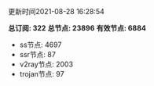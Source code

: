 更新时间2021-08-28 16:28:54

**总订阅: 322**
**总节点: 23896**
**有效节点: 6884**
- ss节点: 4697
- ssr节点: 87
- v2ray节点: 2003
- trojan节点: 97
